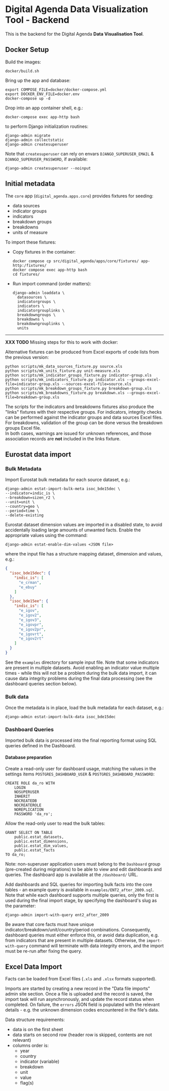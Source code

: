 # Digital Agenda Data Visualization Tool - Backend

This is the backend for the Digital Agenda **Data Visualisation Tool**.

## Docker Setup

Build the images:

```shell
docker/build.sh
```

Bring up the app and database:

```shell
export COMPOSE_FILE=docker/docker-compose.yml
export DOCKER_ENV_FILE=docker.env
docker-compose up -d
```

Drop into an app container shell, e.g.:

```shell
docker-compose exec app-http bash
```

to perform Django initialization routines:

```shell
django-admin migrate
django-admin collectstatic
django-admin createsuperuser
```

Note that `createsuperuser` can rely on envars `DJANGO_SUPERUSER_EMAIL` & `DJANGO_SUPERUSER_PASSWORD`, if available:
```shell
django-admin createsuperuser --noinput
```

## Initial metadata

The `core` app (`digital_agenda.apps.core`) provides fixtures for seeding:
- data sources
- indicator groups
- indicators
- breakdown groups
- breakdowns
- units of measure

To import these fixtures:

- Copy fixtures in the container:
  ```shell
  docker compose cp src/digital_agenda/apps/core/fixtures/ app-http:/fixtures/
  docker compose exec app-http bash
  cd fixtures/
  ```
- Run import command (order matters):
  ```shell
  django-admin loaddata \
    datasources \
    indicatorgroups \
    indicators \
    indicatorgrouplinks \
    breakdowngroups \
    breakdowns \
    breakdowngrouplinks \
    units
  ```
  
---

**XXX TODO** Missing steps for this to work with docker: 

Alternative fixtures can be produced from Excel exports of code lists from the previous version:
```shell
python scripts/mk_data_sources_fixture.py source.xls
python scripts/mk_units_fixture.py unit-measure.xls
python scripts/mk_indicator_groups_fixture.py indicator-group.xls
python scripts/mk_indicators_fixture.py indicator.xls --groups-excel-file=indicator-group.xls --sources-excel-file=source.xls
python scripts/mk_breakdown_groups_fixture.py breakdown-group.xls 
python scripts/mk_breakdowns_fixture.py breakdown.xls --groups-excel-file=breakdown-group.xls
```
The scripts for the indicators and breakdowns fixtures also produce the "links" fixtures with their respective groups.
For indicators, integrity checks can be performed against the indicator groups and data sources Excel files. 
For breakdowns, validation of the group can be done versus the breakdown groups Excel file.  
In both cases, warnings are issued for unknown references, and those association records are **not** included in the links fixture.

## Eurostat data import

### Bulk Metadata

Import Eurostat bulk metadata for each source dataset, e.g.:

```shell
django-admin estat-import-bulk-meta isoc_bde15dec \
--indicator=indic_is \
--breakdown=sizen_r2 \
--unit=unit \
--country=geo \
--period=time \
--delete-existing
```

Eurostat dataset dimension values are imported in a disabled state, 
to avoid accidentally loading large amounts of unwanted facts.
Enable the appropriate values using the command:

```shell
django-admin estat-enable-dim-values <JSON file>
```

where the input file has a structure mapping dataset, dimension and values, e.g.:

```json
{
  "isoc_bde15dec": {
    "indic_is": [
      "e_crman",
      "e_ebuy"
    ]
  },
  "isoc_bde15ee": {
    "indic_is": [
      "e_igov",
      "e_igov2",
      "e_igov3",
      "e_igovpr",
      "e_igov2pr",
      "e_igovrt",
      "e_igov2rt"
    ]
  }
}
```

See the `examples` directory for sample input file.
Note that some indicators are present in multiple datasets. Avoid enabling an indicator 
value multiple times - while this will not be a problem during the bulk data import, it
can cause data integrity problems during the final data processing (see the dashboard 
queries section below).

### Bulk data

Once the metadata is in place, load the bulk metadata for each dataset, e.g.:

```shell
django-admin estat-import-bulk-data isoc_bde15dec
```

### Dashboard Queries

Imported bulk data is processed into the final reporting format using SQL queries defined 
in the Dashboard.

#### Database preparation

Create a read-only user for dashboard usage, matching the values 
in the settings items `POSTGRES_DASHBOARD_USER` & `POSTGRES_DASHBOARD_PASSWORD`:

```postgresql
CREATE ROLE da_ro WITH
    LOGIN
    NOSUPERUSER
    INHERIT
    NOCREATEDB
    NOCREATEROLE
    NOREPLICATION
    PASSWORD 'da_ro';
```

Allow the read-only user to read the bulk tables:

```postgresql
GRANT SELECT ON TABLE
    public.estat_datasets,
    public.estat_dimensions,
    public.estat_dim_values,
    public.estat_facts
TO da_ro;
```

Note: non-superuser application users must belong to the `Dashboard` group 
(pre-created during migrations) to be able to view and edit dashboards and queries.
The dashboard app is available at the `/dashboard/` URL.

Add dashboards and SQL queries for importing bulk facts into the core tables - an example 
query is available in `examples/ENT2_after_2009.sql`. Note that while each dashboard supports 
multiple queries, only the first is used during the final import stage, by specifying the 
dashboard's slug as the parameter:

```shell
django-admin import-with-query ent2_after_2009
```

Be aware that core facts must have unique indicator/breakdown/unit/country/period combinations. 
Consequently, dashboard queries must either enforce this, or avoid data duplication, e.g. from 
indicators that are present in multiple datasets. Otherwise, the `import-with-query` command will 
terminate with data integrity errors, and the import must be re-run after fixing the query.


## Excel Data Import

Facts can be loaded from Excel files (`.xls` and `.xlsx` formats supported).

Imports are started by creating a new record in the "Data file imports" admin site section.
Once a file is uploaded and the record is saved, the import task will run asynchronously, and update the record status when completed.
On failure, the `errors` JSON field is populated with the relevant details - e.g. the unknown dimension codes encountered in the file's data.

Data structure requirements:
- data is on the first sheet
- data starts on second row (header row is skipped, contents are not relevant)
- columns order is:
  - year
  - country	
  - indicator (variable)	
  - breakdown	
  - unit	
  - value	
  - flag(s)
